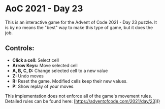 # AoC 2021 - Day 23

This is an interactive game for the Advent of Code 2021 - Day 23 puzzle. It is by no means the "best" way to make this type of game, 
but it does the job.

## Controls:

- **Click a cell:** Select cell
- **Arrow Keys:** Move selected cell
- **A, B, C, D:** Change selected cell to a new value
- **Z:** Undo moves
- **R:** Reset the game. Modified cells keep their new values.
- **P:** Show replay of your moves

This implementation does not enforce all of the game's movement rules. Detailed rules can be found here: [https://adventofcode.com/2021/day/23]()
